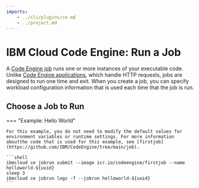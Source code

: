 ```yaml
---
imports:
    - ../cli/plugins/ce.md
    - ../project.md
---
```


# IBM Cloud Code Engine: Run a Job

A [Code Engine
job](https://cloud.ibm.com/docs/codeengine?topic=codeengine-run-job-tutorial)
runs one or more instances of your executable code. Unlike [Code
Engine
applications](https://cloud.ibm.com/docs/codeengine?topic=codeengine-deploy-app-tutorial),
which handle HTTP requests, jobs are designed to run one time and
exit. When you create a job, you can specify workload configuration
information that is used each time that the job is run.

## Choose a Job to Run

=== "Example: Hello World"

    For this example, you do not need to modify the default values for environment variables or runtime settings. For more information aboutthe code that is used for this example, see [firstjob](https://github.com/IBM/CodeEngine/tree/main/job).

    ```shell
    ibmcloud ce jobrun submit --image icr.io/codeengine/firstjob --name helloworld-${uuid}
    sleep 3
    ibmcloud ce jobrun logs -f --jobrun helloworld-${uuid}
    ```
